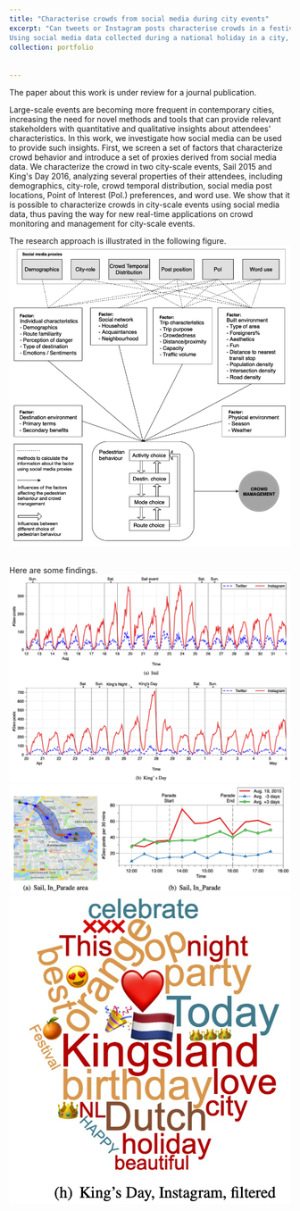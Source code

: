 ```yaml
---
title: "Characterise crowds from social media during city events"
excerpt: "Can tweets or Instagram posts characterise crowds in a festival, in terms of demographic and such?
Using social media data collected during a national holiday in a city, is it possible to characterise the attendees of this event in terms of their age, gender, and what did they talk about? In this study, we use explore effective methods to derive a set of information about crowds in such context. [[Link](#)]<br/><img src='/files/crowd_characterization_methodology.png' width='500'>"
collection: portfolio


---
```

<!-- For more detail please refer to the [Link](https://journals.sagepub.com/doi/10.1177/0361198119846461). -->
The paper about this work is under review for a journal publication.

Large-scale events are becoming more frequent in contemporary cities, increasing the need for novel methods and tools that can provide relevant stakeholders with quantitative and qualitative insights about attendees' characteristics. In this work, we investigate how social media can be used to provide such insights. First, we screen a set of factors that characterize crowd behavior and introduce a set of proxies derived from social media data. We characterize the crowd in two city-scale events, Sail 2015 and King's Day 2016, analyzing several properties of their attendees, including demographics, city-role, crowd temporal distribution, social media post locations, Point of Interest (PoI.) preferences, and word use. We show that it is possible to characterize crowds in city-scale events using social media data, thus paving the way for new real-time applications on crowd monitoring and management for city-scale events.

The research approach is illustrated in the following figure.
<br/><img src='/files/crowd_characterization_methodology.png'>

<br/>
Here are some findings.
<br/><img src='/files/crowd_characterization_temporal_distribution.png'>
<br/><img src='/files/crowd_characterization_sail_in_ts.png'>
<br/><img src='/files/crowd_characterization_kings_inst_wordcloud.png'>
<!-- <br/>Figure 1. The research approach of this study -->
